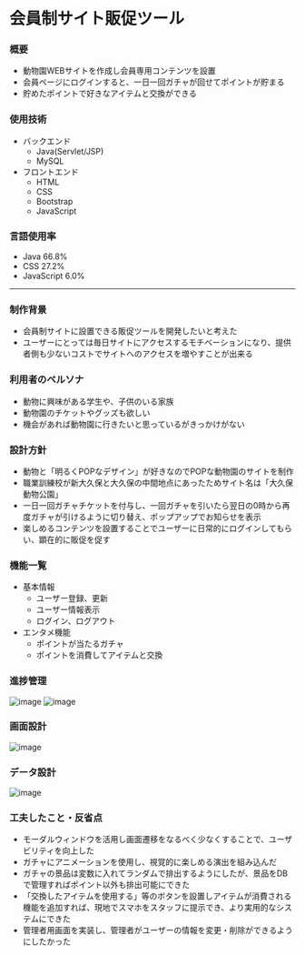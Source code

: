 # 会員制サイト販促ツール

### 概要
- 動物園WEBサイトを作成し会員専用コンテンツを設置
- 会員ページにログインすると、一日一回ガチャが回せてポイントが貯まる
- 貯めたポイントで好きなアイテムと交換ができる

### 使用技術
- バックエンド
    - Java(Servlet/JSP)
    - MySQL
- フロントエンド
    - HTML
    - CSS
    - Bootstrap
    - JavaScript

### 言語使用率
- Java 66.8%
- CSS 27.2%
- JavaScript 6.0%


 ***


### 制作背景
- 会員制サイトに設置できる販促ツールを開発したいと考えた
- ユーザーにとっては毎日サイトにアクセスするモチベーションになり、提供者側も少ないコストでサイトへのアクセスを増やすことが出来る

### 利用者のペルソナ
- 動物に興味がある学生や、子供のいる家族
- 動物園のチケットやグッズも欲しい
- 機会があれば動物園に行きたいと思っているがきっかけがない

### 設計方針
- 動物と「明るくPOPなデザイン」が好きなのでPOPな動物園のサイトを制作
- 職業訓練校が新大久保と大久保の中間地点にあったためサイト名は「大久保動物公園」
- 一日一回ガチャチケットを付与し、一回ガチャを引いたら翌日の0時から再度ガチャが引けるように切り替え、ポップアップでお知らせを表示
- 楽しめるコンテンツを設置することでユーザーに日常的にログインしてもらい、顕在的に販促を促す

### 機能一覧
- 基本情報
    - ユーザー登録、更新
    - ユーザー情報表示
    - ログイン、ログアウト
- エンタメ機能
    - ポイントが当たるガチャ
    - ポイントを消費してアイテムと交換

### 進捗管理
![image](https://github.com/hisano2309/OkuboZoo/assets/150416585/1c4c92b4-eec5-4dad-8b03-18464a813811)
![image](https://github.com/hisano2309/OkuboZoo/assets/150416585/ba9a4c3a-02c9-43ee-8bfa-4b197bf09294)

### 画面設計
![image](https://github.com/hisano2309/OkuboZoo/assets/150416585/fd096715-df7c-4e75-baa1-703de4fe46b3)

### データ設計
![image](https://github.com/hisano2309/OkuboZoo/assets/150416585/9446c001-3a7c-4102-8557-720a83eabbfe)

### 工夫したこと・反省点
- モーダルウィンドウを活用し画面遷移をなるべく少なくすることで、ユーザビリティを向上した
- ガチャにアニメーションを使用し、視覚的に楽しめる演出を組み込んだ
- ガチャの景品は変数に入れてランダムで排出するようにしたが、景品をDBで管理すればポイント以外も排出可能にできた
- 「交換したアイテムを使用する」等のボタンを設置しアイテムが消費される機能を追加すれば、現地でスマホをスタッフに提示でき、より実用的なシステムにできた
- 管理者用画面を実装し、管理者がユーザーの情報を変更・削除ができるようにしたかった

